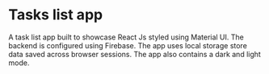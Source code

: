 # Tasks list app

A task list app built to showcase React Js styled using Material UI. The backend is configured using Firebase. The app uses local storage store data saved across browser sessions. The app also contains a dark and light mode.
